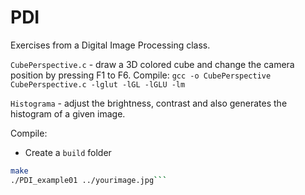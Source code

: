 # PDI

Exercises from a Digital Image Processing class.

```CubePerspective.c``` - draw a 3D colored cube and change the camera position by pressing F1 to F6.
Compile: ```gcc -o CubePerspective CubePerspective.c -lglut -lGL -lGLU -lm```

```Histograma``` - adjust the brightness, contrast and also generates the histogram of a given image.

Compile: 
* Create a ```build``` folder
```bash
make
./PDI_example01 ../yourimage.jpg```
